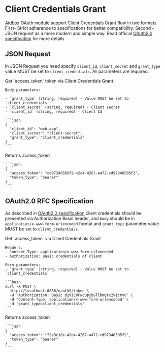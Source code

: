 # Client Credentials Grant

[Aidbox](https://www.health-samurai.io/aidbox) OAuth module support Client Credentials Grant flow in two formats. First- Strict adherence to specifications for better compatibility. Second - JSON request as a more modern and simple way. Read official [OAuth2.0 specification](https://tools.ietf.org/html/rfc6749#section-4.4) for more details

## JSON Request

In JSON Request you need specify `client_id`, `client_secret` and `grant_type` value MUST be set to `client_credentials`. All parameters are required.

<RequestExample>
  <Request title="Token Endpoint" method="POST" path="/oauth2/token">
    Get `access_token` token via Client Credentials Grant.

    Body parameters:

    - `grant_type` (string, required) - Value MUST be set to `client_credentials`
    - `client_secret` (string, required) - Client secret
    - `client_id` (string, required) - Client Id

    ```json
    {
      "client_id": "web-app",
      "client_secret": "client-secret", 
      "grant_type": "client_credentials"
    }
    ```
  </Request>

  <Response title="200 OK">
    Returns access_token

    ```json
    {
      "access_token": "cd97340505f2-42c4-4267-a472-cd97340505f2",
      "token_type": "bearer"
    }
    ```
  </Response>
</RequestExample>

## OAuth2.0 RFC Specification

As described in [OAuth2.0 specification](https://tools.ietf.org/html/rfc6749#section-4.4) client credentials should be presented via Authorization Basic header, and `body` should be in `application/x-www-form-urlencoded` format and `grant_type` parameter value MUST be set to `client_credentials`.

<RequestExample>
  <Request title="Token Endpoint" method="POST" path="/oauth2/token">
    Get `access_token` via Client Credentials Grant

    Headers:
    - Content-Type: application/x-www-form-urlencoded
    - Authorization: Basic credentials of client

    Form parameters:
    - `grant_type` (string, required) - Value MUST be set to `client_credentials`

    ```bash
    curl -X POST \
      http://localhost:8888/oauth2/token \
      -H 'Authorization: Basic d2ViLWFwcDpjbGllbnQtc2VjcmV0' \
      -H 'Content-Type: application/x-www-form-urlencoded' \
      -d 'grant_type=client_credentials'
    ```
  </Request>

  <Response title="200 OK">
    Returns access_token

    ```json
    {
      "access_token": "f2a3c18c-42c4-4267-a472-cd97340505f2",
      "token_type": "bearer"
    }
    ```
  </Response>
</RequestExample>

